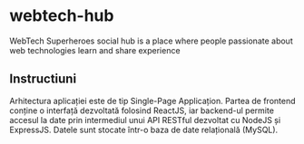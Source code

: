 # webtech-hub
WebTech Superheroes social hub is a place where people passionate about web technologies learn and share experience

## Instructiuni

Arhitectura aplicației este de tip Single-Page Applicațion. Partea de frontend conține o interfață dezvoltată folosind ReactJS, iar backend-ul permite accesul la date prin intermediul unui API RESTful dezvoltat cu NodeJS și ExpressJS. Datele sunt stocate într-o baza de date relațională (MySQL).
